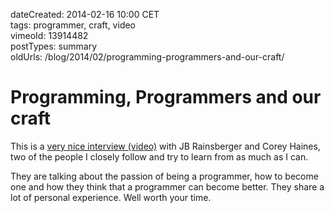 dateCreated: 2014-02-16 10:00 CET  
tags: programmer, craft, video  
vimeoId: 13914482  
postTypes: summary  
oldUrls: /blog/2014/02/programming-programmers-and-our-craft/  

# Programming, Programmers and our craft

This is a [very nice interview (video)][18] with JB Rainsberger and
Corey Haines, two of the people I closely follow and try to learn from
as much as I can.

[18]: http://vimeo.com/13914482

They are talking about the passion of being a programmer, how to become one
and how they think that a programmer can become better. They share
a lot of personal experience. Well worth your time.
